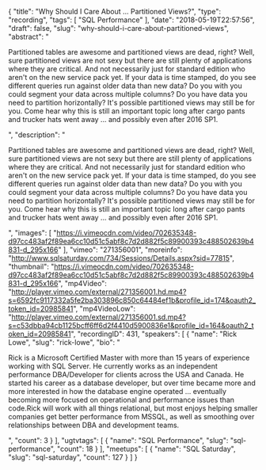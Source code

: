 {
  "title": "Why Should I Care About ... Partitioned Views?",
  "type": "recording",
  "tags": [
    "SQL Performance"
  ],
  "date": "2018-05-19T22:57:56",
  "draft": false,
  "slug": "why-should-i-care-about-partitioned-views",
  "abstract": "<p>Partitioned tables are awesome and partitioned views are dead, right? Well, sure partitioned views are not sexy but there are still plenty of applications where they are critical. And not necessarily just for standard edition who aren't on the new service pack yet. If your data is time stamped, do you see different queries run against older data than new data? Do you with you could segment your data across multiple columns? Do you have data you need to partition horizontally? It's possible partitioned views may still be for you. Come hear why this is still an important topic long after cargo pants and trucker hats went away ... and possibly even after 2016 SP1.</p>",
  "description": "<p>Partitioned tables are awesome and partitioned views are dead, right? Well, sure partitioned views are not sexy but there are still plenty of applications where they are critical. And not necessarily just for standard edition who aren't on the new service pack yet. If your data is time stamped, do you see different queries run against older data than new data? Do you with you could segment your data across multiple columns? Do you have data you need to partition horizontally? It's possible partitioned views may still be for you. Come hear why this is still an important topic long after cargo pants and trucker hats went away ... and possibly even after 2016 SP1.</p>",
  "images": [
    "https://i.vimeocdn.com/video/702635348-d97cc483af2f89ea6cc10d51c5abf8c7d2d882f5c89900393c488502639b4831-d_295x166"
  ],
  "vimeo": "271356001",
  "moreinfo": "http://www.sqlsaturday.com/734/Sessions/Details.aspx?sid=77815",
  "thumbnail": "https://i.vimeocdn.com/video/702635348-d97cc483af2f89ea6cc10d51c5abf8c7d2d882f5c89900393c488502639b4831-d_295x166",
  "mp4Video": "http://player.vimeo.com/external/271356001.hd.mp4?s=6592fc9117332a5fe2ba303896c850c64484ef1b&profile_id=174&oauth2_token_id=20985841",
  "mp4VideoLow": "http://player.vimeo.com/external/271356001.sd.mp4?s=c53dbba94cb1125bcff6ff6d2f4410d5900836e1&profile_id=164&oauth2_token_id=20985841",
  "recordingID": 431,
  "speakers": [
    {
      "name": "Rick Lowe",
      "slug": "rick-lowe",
      "bio": "<p>Rick is a Microsoft Certified Master with more than 15 years of experience working with SQL Server. He currently works as an independent performance DBA/Developer for clients across the USA and Canada. He started his career as a database developer, but over time became more and more interested in how the database engine operated ... eventually becoming more focused on operational and performance issues than code.Rick will work with all things relational, but most enjoys helping smaller companies get better performance from MSSQL, as well as smoothing over relationships between DBA and development teams.</p>",
      "count": 3
    }
  ],
  "ugtvtags": [
    {
      "name": "SQL Performance",
      "slug": "sql-performance",
      "count": 18
    }
  ],
  "meetups": [
    {
      "name": "SQL Saturday",
      "slug": "sql-saturday",
      "count": 127
    }
  ]
}